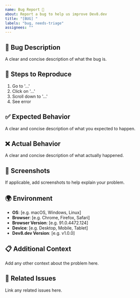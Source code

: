 ```yaml
---
name: Bug Report 🐛
about: Report a bug to help us improve Dev8.dev
title: "[BUG] "
labels: "bug, needs-triage"
assignees: ""
---
```


## 🐛 Bug Description

A clear and concise description of what the bug is.

## 🔄 Steps to Reproduce

1. Go to '...'
2. Click on '...'
3. Scroll down to '...'
4. See error

## ✅ Expected Behavior

A clear and concise description of what you expected to happen.

## ❌ Actual Behavior

A clear and concise description of what actually happened.

## 📸 Screenshots

If applicable, add screenshots to help explain your problem.

## 🌍 Environment

- **OS**: [e.g. macOS, Windows, Linux]
- **Browser**: [e.g. Chrome, Firefox, Safari]
- **Browser Version**: [e.g. 91.0.4472.124]
- **Device**: [e.g. Desktop, Mobile, Tablet]
- **Dev8.dev Version**: [e.g. v1.0.0]

## 📋 Additional Context

Add any other context about the problem here.

## 🔗 Related Issues

Link any related issues here.
